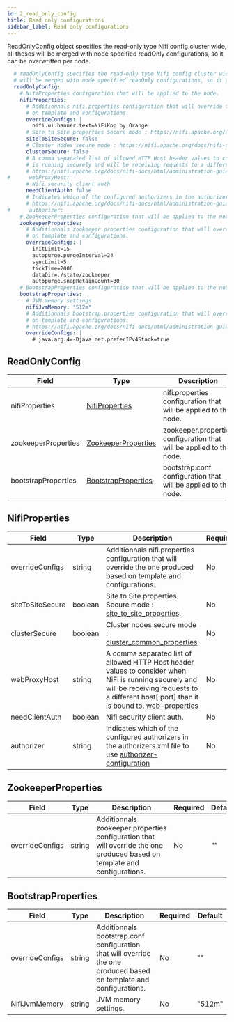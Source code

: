 ```yaml
---
id: 2_read_only_config
title: Read only configurations
sidebar_label: Read only configurations
---
```


ReadOnlyConfig object specifies the read-only type Nifi config cluster wide, all theses will be merged with node specified readOnly configurations, so it can be overwritten per node.

```yaml
  # readOnlyConfig specifies the read-only type Nifi config cluster wide, all theses
  # will be merged with node specified readOnly configurations, so it can be overwritten per node.
  readOnlyConfig:
    # NifiProperties configuration that will be applied to the node.
    nifiProperties:
      # Additionnals nifi.properties configuration that will override the one produced based
      # on template and configurations.
      overrideConfigs: |
        nifi.ui.banner.text=NiFiKop by Orange
      # Site to Site properties Secure mode : https://nifi.apache.org/docs/nifi-docs/html/administration-guide.html#site_to_site_properties
      siteToSiteSecure: false
      # Cluster nodes secure mode : https://nifi.apache.org/docs/nifi-docs/html/administration-guide.html#cluster_common_properties
      clusterSecure: false
      # A comma separated list of allowed HTTP Host header values to consider when NiFi
      # is running securely and will be receiving requests to a different host[:port] than it is bound to.
      # https://nifi.apache.org/docs/nifi-docs/html/administration-guide.html#web-properties
#      webProxyHost:
      # Nifi security client auth
      needClientAuth: false
      # Indicates which of the configured authorizers in the authorizers.xml file to use
      # https://nifi.apache.org/docs/nifi-docs/html/administration-guide.html#authorizer-configuration
#      authorizer:
    # ZookeeperProperties configuration that will be applied to the node.
    zookeeperProperties:
      # Additionnals zookeeper.properties configuration that will override the one produced based
      # on template and configurations.
      overrideConfigs: |
        initLimit=15
        autopurge.purgeInterval=24
        syncLimit=5
        tickTime=2000
        dataDir=./state/zookeeper
        autopurge.snapRetainCount=30
    # BootstrapProperties configuration that will be applied to the node.
    bootstrapProperties:
      # JVM memory settings
      nifiJvmMemory: "512m"
      # Additionnals bootstrap.properties configuration that will override the one produced based
      # on template and configurations.
      # https://nifi.apache.org/docs/nifi-docs/html/administration-guide.html#bootstrap_properties
      overrideConfigs: |
        # java.arg.4=-Djava.net.preferIPv4Stack=true

```

## ReadOnlyConfig

|Field|Type|Description|Required|Default|
|-----|----|-----------|--------|--------|
|nifiProperties|[NifiProperties](#nifiproperties)|nifi.properties configuration that will be applied to the node.|No|nil|
|zookeeperProperties|[ZookeeperProperties](#zookeeperproperties)|zookeeper.properties configuration that will be applied to the node.|No|nil|
|bootstrapProperties|[BootstrapProperties](#bootstrapproperties)|bootstrap.conf configuration that will be applied to the node.|No|nil|

## NifiProperties

|Field|Type|Description|Required|Default|
|-----|----|-----------|--------|--------|
|overrideConfigs|string|Additionnals nifi.properties configuration that will override the one produced based on template and configurations.|No|""|
|siteToSiteSecure|boolean|Site to Site properties Secure mode : [site_to_site_properties](https://nifi.apache.org/docs/nifi-docs/html/administration-guide.html#site_to_site_properties).|No|""|
|clusterSecure|boolean|Cluster nodes secure mode : [cluster_common_properties](https://nifi.apache.org/docs/nifi-docs/html/administration-guide.html#cluster_common_properties).|No|""|
|webProxyHost|string|A comma separated list of allowed HTTP Host header values to consider when NiFi is running securely and will be receiving requests to a different host[:port] than it is bound to. [web-properties](https://nifi.apache.org/docs/nifi-docs/html/administration-guide.html#web-properties)|No|""|
|needClientAuth|boolean|Nifi security client auth.|No|false|
|authorizer|string|Indicates which of the configured authorizers in the authorizers.xml file to use [authorizer-configuration](https://nifi.apache.org/docs/nifi-docs/html/administration-guide.html#authorizer-configuration)|No|"managed-authorizer"|


## ZookeeperProperties

|Field|Type|Description|Required|Default|
|-----|----|-----------|--------|--------|
|overrideConfigs|string|Additionnals zookeeper.properties configuration that will override the one produced based on template and configurations.|No|""|

## BootstrapProperties

|Field|Type|Description|Required|Default|
|-----|----|-----------|--------|--------|
|overrideConfigs|string|Additionnals bootstrap.conf configuration that will override the one produced based on template and configurations.|No|""|
|NifiJvmMemory|string|JVM memory settings.|No|"512m"|